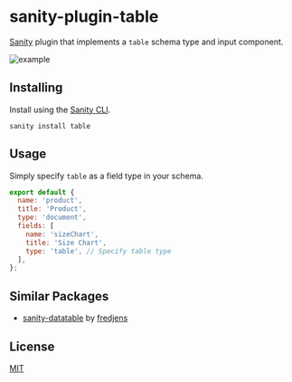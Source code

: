 # sanity-plugin-table

[Sanity](https://www.sanity.io/) plugin that implements a `table` schema type and input component.

![example](https://user-images.githubusercontent.com/8467307/48703530-e369be00-ebeb-11e8-8299-14812461aee8.gif)

## Installing

Install using the [Sanity CLI](https://www.sanity.io/docs/cli).

```
sanity install table
```

## Usage

Simply specify `table` as a field type in your schema.

```js
export default {
  name: 'product',
  title: 'Product',
  type: 'document',
  fields: [
    name: 'sizeChart',
    title: 'Size Chart',
    type: 'table', // Specify table type
  ],
};
```

## Similar Packages
* [sanity-datatable](https://github.com/fredjens/sanity-datatable/) by [fredjens](https://github.com/fredjens/)

## License

[MIT](http://opensource.org/licenses/MIT)
